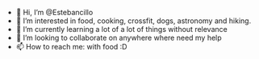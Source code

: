 - 👋 Hi, I’m @Estebancillo
- 👀 I’m interested in food, cooking, crossfit, dogs, astronomy and hiking.
- 🌱 I’m currently learning a lot of a lot of things without relevance
- 💞️ I’m looking to collaborate on anywhere where need my help
- 📫 How to reach me: with food :D 

<!---
Estebancillo/Estebancillo is a ✨ special ✨ repository because its `README.md` (this file) appears on your GitHub profile.
You can click the Preview link to take a look at your changes.
--->
